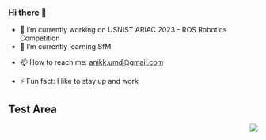 ### Hi there 👋

- 🔭 I’m currently working on USNIST ARIAC 2023 - ROS Robotics Competition
- 🌱 I’m currently learning SfM
<!-- - 👯 I’m looking to collaborate on ... -->
<!-- - 🤔 I’m looking for help with ... -->
<!-- - 💬 Ask me about ... -->
- 📫 How to reach me: anikk.umd@gmail.com
<!-- - 😄 Pronouns: ... -->
- ⚡ Fun fact: I like to stay up and work

## Test Area

<img align="right" src="https://visitor-badge.laobi.icu/badge?page_id=anikk94.anikk94" />
